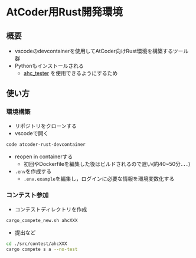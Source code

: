 # AtCoder用Rust開発環境
## 概要
- vscodeのdevcontainerを使用してAtCoder向けRust環境を構築するツール群
- Pythonもインストールされる
    - [ahc_tester](https://github.com/r3yohei/ahc_tester) を使用できるようにするため
## 使い方
### 環境構築
- リポジトリをクローンする
- vscodeで開く
```bash
code atcoder-rust-devcontainer
```
- reopen in containerする
    - 初回やDockerfileを編集した後はビルドされるので遅い(約40~50分．．．)
- `.env`を作成する
    - `.env.example`を編集し，ログインに必要な情報を環境変数化する
### コンテスト参加
- コンテストディレクトリを作成 
```bash
cargo_compete_new.sh ahcXXX
```
- 提出など
```bash
cd ./src/contest/ahcXXX
cargo compete s a --no-test
```